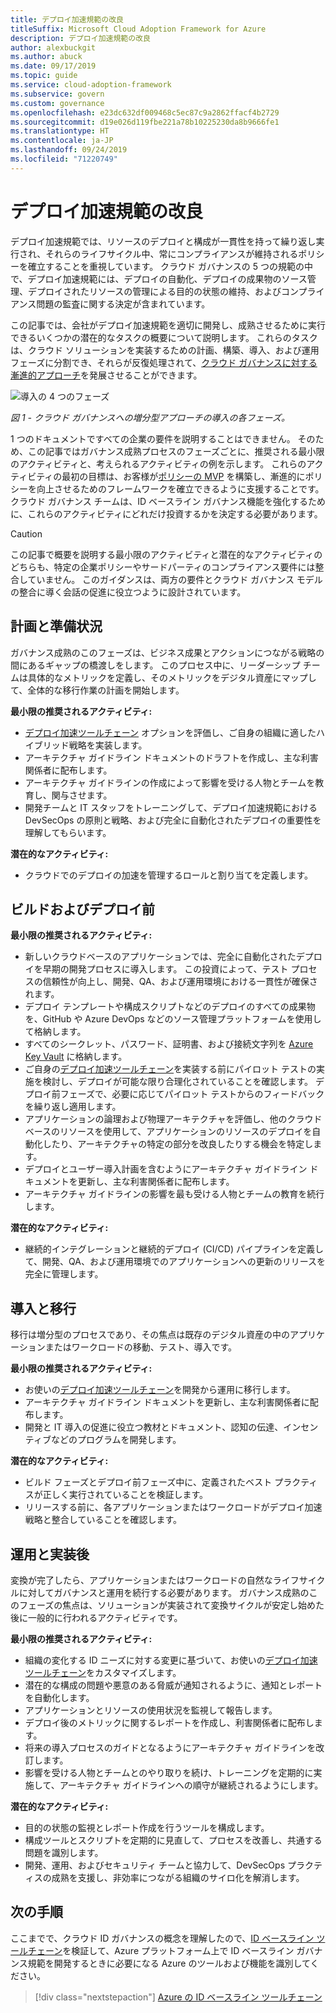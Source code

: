 ```yaml
---
title: デプロイ加速規範の改良
titleSuffix: Microsoft Cloud Adoption Framework for Azure
description: デプロイ加速規範の改良
author: alexbuckgit
ms.author: abuck
ms.date: 09/17/2019
ms.topic: guide
ms.service: cloud-adoption-framework
ms.subservice: govern
ms.custom: governance
ms.openlocfilehash: e23dc632df009468c5ec87c9a2862ffacf4b2729
ms.sourcegitcommit: d19e026d119fbe221a78b10225230da8b9666fe1
ms.translationtype: HT
ms.contentlocale: ja-JP
ms.lasthandoff: 09/24/2019
ms.locfileid: "71220749"
---
```

# <a name="deployment-acceleration-discipline-improvement"></a>デプロイ加速規範の改良

デプロイ加速規範では、リソースのデプロイと構成が一貫性を持って繰り返し実行され、それらのライフサイクル中、常にコンプライアンスが維持されるポリシーを確立することを重視しています。 クラウド ガバナンスの 5 つの規範の中で、デプロイ加速規範には、デプロイの自動化、デプロイの成果物のソース管理、デプロイされたリソースの管理による目的の状態の維持、およびコンプライアンス問題の監査に関する決定が含まれています。

この記事では、会社がデプロイ加速規範を適切に開発し、成熟させるために実行できるいくつかの潜在的なタスクの概要について説明します。 これらのタスクは、クラウド ソリューションを実装するための計画、構築、導入、および運用フェーズに分割でき、それらが反復処理されて、[クラウド ガバナンスに対する漸進的アプローチ](../guides/index.md#an-incremental-approach-to-cloud-governance)を発展させることができます。

![導入の 4 つのフェーズ](../../_images/govern/adoption-phases.png)

*図 1 - クラウド ガバナンスへの増分型アプローチの導入の各フェーズ。*

1 つのドキュメントですべての企業の要件を説明することはできません。 そのため、この記事ではガバナンス成熟プロセスのフェーズごとに、推奨される最小限のアクティビティと、考えられるアクティビティの例を示します。 これらのアクティビティの最初の目標は、お客様が[ポリシーの MVP](../guides/index.md#an-incremental-approach-to-cloud-governance) を構築し、漸進的にポリシーを向上させるためのフレームワークを確立できるように支援することです。 クラウド ガバナンス チームは、ID ベースライン ガバナンス機能を強化するために、これらのアクティビティにどれだけ投資するかを決定する必要があります。

> [!CAUTION]
> この記事で概要を説明する最小限のアクティビティと潜在的なアクティビティのどちらも、特定の企業ポリシーやサードパーティのコンプライアンス要件には整合していません。 このガイダンスは、両方の要件とクラウド ガバナンス モデルの整合に導く会話の促進に役立つように設計されています。

## <a name="planning-and-readiness"></a>計画と準備状況

ガバナンス成熟のこのフェーズは、ビジネス成果とアクションにつながる戦略の間にあるギャップの橋渡しをします。 このプロセス中に、リーダーシップ チームは具体的なメトリックを定義し、そのメトリックをデジタル資産にマップして、全体的な移行作業の計画を開始します。

**最小限の推奨されるアクティビティ:**

- [デプロイ加速ツールチェーン](./toolchain.md) オプションを評価し、ご自身の組織に適したハイブリッド戦略を実装します。
- アーキテクチャ ガイドライン ドキュメントのドラフトを作成し、主な利害関係者に配布します。
- アーキテクチャ ガイドラインの作成によって影響を受ける人物とチームを教育し、関与させます。
- 開発チームと IT スタッフをトレーニングして、デプロイ加速規範における DevSecOps の原則と戦略、および完全に自動化されたデプロイの重要性を理解してもらいます。

**潜在的なアクティビティ:**

- クラウドでのデプロイの加速を管理するロールと割り当てを定義します。

## <a name="build-and-predeployment"></a>ビルドおよびデプロイ前

**最小限の推奨されるアクティビティ:**

- 新しいクラウドベースのアプリケーションでは、完全に自動化されたデプロイを早期の開発プロセスに導入します。 この投資によって、テスト プロセスの信頼性が向上し、開発、QA、および運用環境における一貫性が確保されます。
- デプロイ テンプレートや構成スクリプトなどのデプロイのすべての成果物を、GitHub や Azure DevOps などのソース管理プラットフォームを使用して格納します。
- すべてのシークレット、パスワード、証明書、および接続文字列を [Azure Key Vault](https://docs.microsoft.com/azure/key-vault) に格納します。
- ご自身の[デプロイ加速ツールチェーン](./toolchain.md)を実装する前にパイロット テストの実施を検討し、デプロイが可能な限り合理化されていることを確認します。 デプロイ前フェーズで、必要に応じてパイロット テストからのフィードバックを繰り返し適用します。
- アプリケーションの論理および物理アーキテクチャを評価し、他のクラウドベースのリソースを使用して、アプリケーションのリソースのデプロイを自動化したり、アーキテクチャの特定の部分を改良したりする機会を特定します。
- デプロイとユーザー導入計画を含むようにアーキテクチャ ガイドライン ドキュメントを更新し、主な利害関係者に配布します。
- アーキテクチャ ガイドラインの影響を最も受ける人物とチームの教育を続行します。

**潜在的なアクティビティ:**

- 継続的インテグレーションと継続的デプロイ (CI/CD) パイプラインを定義して、開発、QA、および運用環境でのアプリケーションへの更新のリリースを完全に管理します。

## <a name="adopt-and-migrate"></a>導入と移行

移行は増分型のプロセスであり、その焦点は既存のデジタル資産の中のアプリケーションまたはワークロードの移動、テスト、導入です。

**最小限の推奨されるアクティビティ:**

- お使いの[デプロイ加速ツールチェーン](./toolchain.md)を開発から運用に移行します。
- アーキテクチャ ガイドライン ドキュメントを更新し、主な利害関係者に配布します。
- 開発と IT 導入の促進に役立つ教材とドキュメント、認知の伝達、インセンティブなどのプログラムを開発します。

**潜在的なアクティビティ:**

- ビルド フェーズとデプロイ前フェーズ中に、定義されたベスト プラクティスが正しく実行されていることを検証します。
- リリースする前に、各アプリケーションまたはワークロードがデプロイ加速戦略と整合していることを確認します。

## <a name="operate-and-post-implementation"></a>運用と実装後

変換が完了したら、アプリケーションまたはワークロードの自然なライフサイクルに対してガバナンスと運用を続行する必要があります。 ガバナンス成熟のこのフェーズの焦点は、ソリューションが実装されて変換サイクルが安定し始めた後に一般的に行われるアクティビティです。

**最小限の推奨されるアクティビティ:**

- 組織の変化する ID ニーズに対する変更に基づいて、お使いの[デプロイ加速ツールチェーン](./toolchain.md)をカスタマイズします。
- 潜在的な構成の問題や悪意のある脅威が通知されるように、通知とレポートを自動化します。
- アプリケーションとリソースの使用状況を監視して報告します。
- デプロイ後のメトリックに関するレポートを作成し、利害関係者に配布します。
- 将来の導入プロセスのガイドとなるようにアーキテクチャ ガイドラインを改訂します。
- 影響を受ける人物とチームとのやり取りを続け、トレーニングを定期的に実施して、アーキテクチャ ガイドラインへの順守が継続されるようにします。

**潜在的なアクティビティ:**

- 目的の状態の監視とレポート作成を行うツールを構成します。
- 構成ツールとスクリプトを定期的に見直して、プロセスを改善し、共通する問題を識別します。
- 開発、運用、およびセキュリティ チームと協力して、DevSecOps プラクティスの成熟を支援し、非効率につながる組織のサイロ化を解消します。

## <a name="next-steps"></a>次の手順

ここまでで、クラウド ID ガバナンスの概念を理解したので、[ID ベースライン ツールチェーン](./toolchain.md)を検証して、Azure プラットフォーム上で ID ベースライン ガバナンス規範を開発するときに必要になる Azure のツールおよび機能を識別してください。

> [!div class="nextstepaction"]
> [Azure の ID ベースライン ツールチェーン](./toolchain.md)
